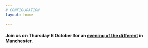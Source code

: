 ```yaml
---
# CONFIGURATION
layout: home

---
```

#### Join us on Thursday 6 October for an [evening of the different](/current/event/Divergency) in Manchester.
